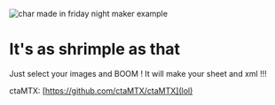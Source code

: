 ![char made in friday night maker example](images/LOL.png)

# It's as shrimple as that

Just select your images and BOOM ! It will make your sheet and xml !!!

ctaMTX: [https://github.com/ctaMTX/ctaMTX](lol)
